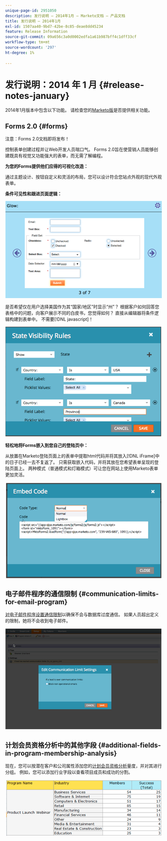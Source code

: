 ```yaml
---
unique-page-id: 2951050
description: 发行说明 — 2014年1月 — Marketo文档 — 产品文档
title: 发行说明 — 2014年1月
exl-id: 1507aa40-9bd7-42be-8c85-deae8dd45234
feature: Release Information
source-git-commit: 09a656c3a0d0002edfa1a61b987bff4c1dff33cf
workflow-type: tm+mt
source-wordcount: '297'
ht-degree: 1%

---
```


# 发行说明：2014 年 1 月 {#release-notes-january}

2014年1月版本中包含以下功能。 请检查您的[Marketo版](https://www.marketo.com/pricing/)是否提供相关功能。

## Forms 2.0 {#forms}

注意：Forms 2.0文档即将发布！

控制表单创建过程并让Web开发人员喘口气。 Forms 2.0旨在使营销人员能够创建既具有视觉又功能强大的表单，而无需了解编程。

**为您的Forms提供他们应得的可视化改造：**

通过主题设计、按钮自定义和灵活的布局，您可以设计符合您站点外观的现代外观表单。

**条件可见性和跟进页面逻辑：**

![](assets/image2014-9-22-10-3a30-3a52.png)

是否希望仅在用户选择美国作为其“国家/地区”时显示“州”？ 根据客户如何回答您表格中的问题，向客户展示不同的白皮书，您觉得如何？ 直接从编辑器将条件逻辑构建到表单中。 不需要[!DNL javascript]！

![](assets/image2014-9-22-10-3a31-3a54.png)

**轻松地将Forms嵌入到您自己的登陆页中：**

从放置在Marketo登陆页面上的表单中提取html代码并将其放入[!DNL iFrame]中的日子已经一去不复返了。 只需获取嵌入代码，并将其放在您希望表单呈现的登陆页面上。 两种模式（普通模式和灯箱模式）可让您在网站上使用Marketo表单更加灵活。

![](assets/image2014-9-22-10-3a38-3a2.png)

## 电子邮件程序的通信限制 {#communication-limits-for-email-program}

[对电子邮件程序设置通信限制](/help/marketo/product-docs/email-marketing/email-programs/email-program-actions/enable-disable-communication-limits-in-an-email-program.md)以确保不会与数据库过度通信。 如果人员超出定义的限制，她将不会收到电子邮件。

![](assets/image2014-9-22-10-3a38-3a31.png)

## 计划会员资格分析中的其他字段 {#additional-fields-in-program-membership-analysis}

现在，您可以按潜在客户和公司属性添加您的[计划会员资格分析](/help/marketo/product-docs/reporting/revenue-cycle-analytics/program-analytics/build-a-program-membership-analysis-report-that-lists-leads.md)量度，并对其进行分组。 例如，您可以添加行业字段以查看项目成员和成功的分割。

![](assets/image2014-9-22-10-3a39-3a1.png)
